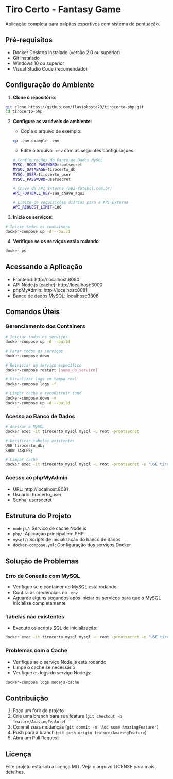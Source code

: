 # Tiro Certo - Fantasy Game

Aplicação completa para palpites esportivos com sistema de pontuação.

## Pré-requisitos

- Docker Desktop instalado (versão 2.0 ou superior)
- Git instalado
- Windows 10 ou superior
- Visual Studio Code (recomendado)

## Configuração do Ambiente

1. **Clone o repositório**:
```bash
git clone https://github.com/flaviokosta79/tirocerto-php.git
cd tirocerto-php
```

2. **Configure as variáveis de ambiente**:
   - Copie o arquivo de exemplo:
   ```bash
   cp .env.example .env
   ```
   
   - Edite o arquivo `.env` com as seguintes configurações:
   ```bash
   # Configurações do Banco de Dados MySQL
   MYSQL_ROOT_PASSWORD=rootsecret
   MYSQL_DATABASE=tirocerto_db
   MYSQL_USER=tirocerto_user
   MYSQL_PASSWORD=usersecret

   # Chave da API Externa (api-futebol.com.br)
   API_FOOTBALL_KEY=sua_chave_aqui

   # Limite de requisições diárias para a API Externa
   API_REQUEST_LIMIT=100
   ```

3. **Inicie os serviços**:
```bash
# Inicie todos os containers
docker-compose up -d --build
```

4. **Verifique se os serviços estão rodando**:
```bash
docker ps
```

## Acessando a Aplicação

- Frontend: http://localhost:8080
- API Node.js (cache): http://localhost:3000
- phpMyAdmin: http://localhost:8081
- Banco de dados MySQL: localhost:3306

## Comandos Úteis

### Gerenciamento dos Containers

```bash
# Iniciar todos os serviços
docker-compose up -d --build

# Parar todos os serviços
docker-compose down

# Reiniciar um serviço específico
docker-compose restart [nome_do_servico]

# Visualizar logs em tempo real
docker-compose logs -f

# Limpar cache e reconstruir tudo
docker-compose down -v
docker-compose up -d --build
```

### Acesso ao Banco de Dados

```bash
# Acessar o MySQL
docker exec -it tirocerto_mysql mysql -u root -prootsecret

# Verificar tabelas existentes
USE tirocerto_db;
SHOW TABLES;

# Limpar cache
docker exec -it tirocerto_mysql mysql -u root -prootsecret -e 'USE tirocerto_db; DELETE FROM cache_data;'
```

### Acesso ao phpMyAdmin

- URL: http://localhost:8081
- Usuário: tirocerto_user
- Senha: usersecret

## Estrutura do Projeto

- `nodejs/`: Serviço de cache Node.js
- `php/`: Aplicação principal em PHP
- `mysql/`: Scripts de inicialização do banco de dados
- `docker-compose.yml`: Configuração dos serviços Docker

## Solução de Problemas

### Erro de Conexão com MySQL
- Verifique se o container do MySQL está rodando
- Confira as credenciais no `.env`
- Aguarde alguns segundos após iniciar os serviços para que o MySQL inicialize completamente

### Tabelas não existentes
- Execute os scripts SQL de inicialização:
```bash
docker exec -it tirocerto_mysql mysql -u root -prootsecret -e 'USE tirocerto_db; CREATE TABLE IF NOT EXISTS cache_data (cache_key VARCHAR(255) NOT NULL, data JSON NOT NULL, expires_at TIMESTAMP NOT NULL, PRIMARY KEY (cache_key), INDEX idx_expires_at (expires_at)) ENGINE=InnoDB DEFAULT CHARSET=utf8mb4 COLLATE=utf8mb4_unicode_ci;'
```

### Problemas com o Cache
- Verifique se o serviço Node.js está rodando
- Limpe o cache se necessário
- Verifique os logs do serviço Node.js:
```bash
docker-compose logs nodejs-cache
```

## Contribuição

1. Faça um fork do projeto
2. Crie uma branch para sua feature (`git checkout -b feature/AmazingFeature`)
3. Commit suas mudanças (`git commit -m 'Add some AmazingFeature'`)
4. Push para a branch (`git push origin feature/AmazingFeature`)
5. Abra um Pull Request

## Licença

Este projeto está sob a licença MIT. Veja o arquivo LICENSE para mais detalhes.